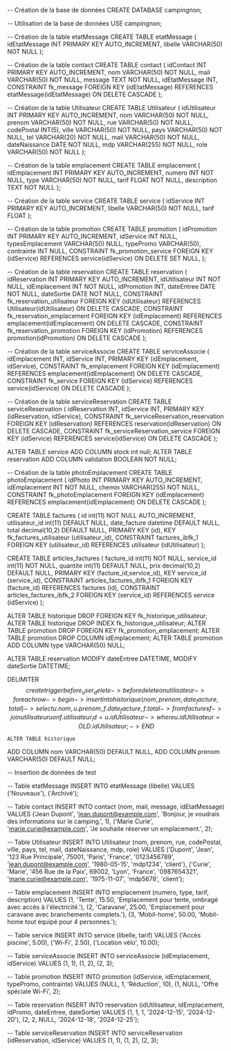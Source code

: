 -- Création de la base de données
CREATE DATABASE campingnon;

-- Utilisation de la base de données
USE campingnon;

-- Création de la table etatMessage
CREATE TABLE etatMessage (
    idEtatMessage INT PRIMARY KEY AUTO_INCREMENT,
    libelle VARCHAR(50) NOT NULL
);

-- Création de la table contact
CREATE TABLE contact (
    idContact INT PRIMARY KEY AUTO_INCREMENT,
    nom VARCHAR(50) NOT NULL,
    mail VARCHAR(50) NOT NULL,
    message TEXT NOT NULL,
    idEtatMessage INT,
    CONSTRAINT fk_message FOREIGN KEY (idEtatMessage) REFERENCES etatMessage(idEtatMessage) ON DELETE CASCADE
);

-- Création de la table Utilisateur
CREATE TABLE Utilisateur (
    idUtilisateur INT PRIMARY KEY AUTO_INCREMENT,
    nom VARCHAR(50) NOT NULL,
    prenom VARCHAR(50) NOT NULL,
    rue VARCHAR(50) NOT NULL, 
    codePostal INT(5),
    ville VARCHAR(50) NOT NULL, 
    pays VARCHAR(50) NOT NULL,
    tel VARCHAR(20) NOT NULL, 
    mail VARCHAR(50) NOT NULL, 
    dateNaissance DATE NOT NULL,
    mdp VARCHAR(255) NOT NULL,
    role VARCHAR(50) NOT NULL
);

-- Création de la table emplacement
CREATE TABLE emplacement (
    idEmplacement INT PRIMARY KEY AUTO_INCREMENT, 
    numero INT NOT NULL,
    type VARCHAR(50) NOT NULL, 
    tarif FLOAT NOT NULL,
    description TEXT NOT NULL
);

-- Création de la table service
CREATE TABLE service (
    idService INT PRIMARY KEY AUTO_INCREMENT,
    libelle VARCHAR(50) NOT NULL,
    tarif FLOAT
);

-- Création de la table promotion
CREATE TABLE promotion (
    idPromotion INT PRIMARY KEY AUTO_INCREMENT, 
    idService INT NULL,
    typesEmplacement VARCHAR(50) NULL, 
    typePromo VARCHAR(50),
    contrainte INT NULL,
    CONSTRAINT fk_promotion_service FOREIGN KEY (idService) REFERENCES service(idService) ON DELETE SET NULL,
);

-- Création de la table reservation
CREATE TABLE reservation (
    idReservation INT PRIMARY KEY AUTO_INCREMENT,
    idUtilisateur INT NOT NULL,
    idEmplacement INT NOT NULL,
    idPromotion INT,
    dateEntree DATE NOT NULL,
    dateSortie DATE NOT NULL,
    CONSTRAINT fk_reservation_utilisateur FOREIGN KEY (idUtilisateur) REFERENCES Utilisateur(idUtilisateur) ON DELETE CASCADE,
    CONSTRAINT fk_reservation_emplacement FOREIGN KEY (idEmplacement) REFERENCES emplacement(idEmplacement) ON DELETE CASCADE,
    CONSTRAINT fk_reservation_promotion FOREIGN KEY (idPromotion) REFERENCES promotion(idPromotion) ON DELETE CASCADE
);

-- Création de la table serviceAssocie
CREATE TABLE serviceAssocie (
    idEmplacement INT,
    idService INT,
    PRIMARY KEY (idEmplacement, idService),
    CONSTRAINT fk_emplacement FOREIGN KEY (idEmplacement) REFERENCES emplacement(idEmplacement) ON DELETE CASCADE,
    CONSTRAINT fk_service FOREIGN KEY (idService) REFERENCES service(idService) ON DELETE CASCADE
);

-- Création de la table serviceReservation
CREATE TABLE serviceReservation (
    idReservation INT,
    idService INT,
    PRIMARY KEY (idReservation, idService),
    CONSTRAINT fk_serviceReservation_reservation FOREIGN KEY (idReservation) REFERENCES reservation(idReservation) ON DELETE CASCADE,
    CONSTRAINT fk_serviceReservation_service FOREIGN KEY (idService) REFERENCES service(idService) ON DELETE CASCADE
);

ALTER TABLE  service ADD COLUMN stock int null;
ALTER TABLE reservation ADD COLUMN validation BOOLEAN NOT NULL;

-- Création de la table photoEmplacement
CREATE TABLE photoEmplacement (     idPhoto INT PRIMARY KEY AUTO_INCREMENT,     idEmplacement INT NOT NULL,     chemin VARCHAR(255) NOT NULL,     CONSTRAINT fk_photoEmplacement FOREIGN KEY (idEmplacement) REFERENCES emplacement(idEmplacement) ON DELETE CASCADE );

CREATE TABLE factures (
  id int(11) NOT NULL AUTO_INCREMENT,
  utilisateur_id int(11) DEFAULT NULL,
  date_facture datetime DEFAULT NULL,
  total decimal(10,2) DEFAULT NULL,
  PRIMARY KEY (id),
  KEY fk_factures_utilisateur (utilisateur_id),
  CONSTRAINT factures_ibfk_1 FOREIGN KEY (utilisateur_id) REFERENCES utilisateur (idUtilisateur)
);

CREATE TABLE articles_factures (
  facture_id int(11) NOT NULL,
  service_id int(11) NOT NULL,
  quantite int(11) DEFAULT NULL,
  prix decimal(10,2) DEFAULT NULL,
  PRIMARY KEY (facture_id,service_id),
  KEY service_id (service_id),
  CONSTRAINT articles_factures_ibfk_1 FOREIGN KEY (facture_id) REFERENCES factures (id),
  CONSTRAINT articles_factures_ibfk_2 FOREIGN KEY (service_id) REFERENCES service (idService)
);

ALTER TABLE historique DROP FOREIGN KEY fk_historique_utilisateur;
ALTER TABLE historique DROP INDEX fk_historique_utilisateur;
ALTER TABLE promotion DROP FOREIGN KEY fk_promotion_emplacement;
ALTER TABLE promotion DROP COLUMN idEmplacement;
ALTER TABLE promotion ADD COLUMN type VARCHAR(50) NULL;

ALTER TABLE reservation MODIFY dateEntree DATETIME, MODIFY dateSortie DATETIME;

DELIMITER $$
create trigger before_user_delete
    -> before delete on utilisateur
    -> for each row
    -> begin
    -> insert into historique (nom, prenom, date_facture, total)
    -> select u.nom, u.prenom, f.date_facture, f.total
    -> from factures f
    -> join utilisateur u on f.utilisateur_id = u.idUtilisateur
    -> where u.idUtilisateur = OLD.idUtilisateur;
    -> END$$

    ALTER TABLE historique
ADD COLUMN nom VARCHAR(50) DEFAULT NULL,
ADD COLUMN prenom VARCHAR(50) DEFAULT NULL;

-- Insertion de données de test 

-- Table etatMessage
INSERT INTO etatMessage (libelle) VALUES ('Nouveaux'), ('Archivé');

-- Table contact
INSERT INTO contact (nom, mail, message, idEtatMessage) VALUES 
('Jean Dupont', 'jean.dupont@example.com', 'Bonjour, je voudrais des informations sur le camping.', 1),
('Marie Curie', 'marie.curie@example.com', 'Je souhaite réserver un emplacement.', 2);

-- Table Utilisateur
INSERT INTO Utilisateur (nom, prenom, rue, codePostal, ville, pays, tel, mail, dateNaissance, mdp, role) VALUES 
('Dupont', 'Jean', '123 Rue Principale', 75001, 'Paris', 'France', '0123456789', 'jean.dupont@example.com', '1980-05-15', 'mdp1234', 'client'),
('Curie', 'Marie', '456 Rue de la Paix', 69002, 'Lyon', 'France', '0987654321', 'marie.curie@example.com', '1975-11-07', 'mdp5678', 'client');



-- Table emplacement
INSERT INTO emplacement (numero, type, tarif, description) VALUES 
(1, 'Tente', 15.50, 'Emplacement pour tente, ombragé avec accès à l\'électricité.'),
(2, 'Caravane', 25.00, 'Emplacement pour caravane avec branchements complets.'),
(3, 'Mobil-home', 50.00, 'Mobil-home tout équipé pour 4 personnes.');

-- Table service
INSERT INTO service (libelle, tarif) VALUES 
('Accès piscine', 5.00),
('Wi-Fi', 2.50),
('Location vélo', 10.00);

-- Table serviceAssocie
INSERT INTO serviceAssocie (idEmplacement, idService) VALUES 
(1, 1), (1, 2), (2, 3);

-- Table promotion
INSERT INTO promotion (idService, idEmplacement, typePromo, contrainte) VALUES 
(NULL, 1, 'Réduction', 10),
(1, NULL, 'Offre spéciale Wi-Fi', 2);

-- Table reservation
INSERT INTO reservation (idUtilisateur, idEmplacement, idPromo, dateEntree, dateSortie) VALUES 
(1, 1, 1, '2024-12-15', '2024-12-20'),
(2, 2, NULL, '2024-12-18', '2024-12-25');

-- Table serviceReservation
INSERT INTO serviceReservation (idReservation, idService) VALUES 
(1, 1), (1, 2), (2, 3);
